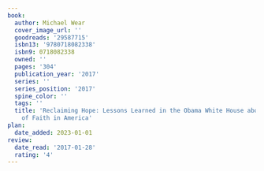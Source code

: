 ```yaml
---
book:
  author: Michael Wear
  cover_image_url: ''
  goodreads: '29587715'
  isbn13: '9780718082338'
  isbn9: 0718082338
  owned: ''
  pages: '304'
  publication_year: '2017'
  series: ''
  series_position: '2017'
  spine_color: ''
  tags: ''
  title: 'Reclaiming Hope: Lessons Learned in the Obama White House about the Future
    of Faith in America'
plan:
  date_added: 2023-01-01
review:
  date_read: '2017-01-28'
  rating: '4'
---
```

